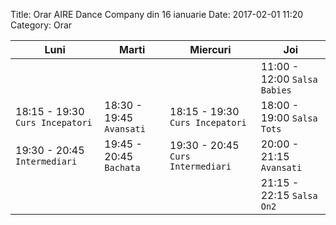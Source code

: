 Title: Orar AIRE Dance Company din 16 ianuarie
Date: 2017-02-01 11:20
Category: Orar


Luni                          | Marti                  | Miercuri                      | Joi
----------------------------- | ---------------------- | ----------------------------- | --------------------------
                              |                        |                               | 11:00 - 12:00 `Salsa Babies`
18:15 - 19:30 `Curs Incepatori` | 18:30 - 19:45 `Avansati` | 18:15 - 19:30 `Curs Incepatori` | 18:00 - 19:00 `Salsa Tots`
19:30 - 20:45 `Intermediari`    | 19:45 - 20:45 `Bachata`  | 19:30 - 20:45 `Curs Intermediari` | 20:00 - 21:15 `Avansati`
                              |                        |                               | 21:15 - 22:15 `Salsa On2`
